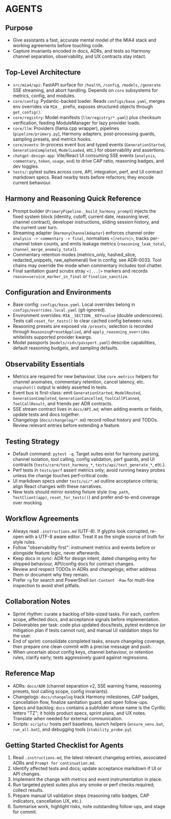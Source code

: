 # AGENTS

## Purpose
- Give assistants a fast, accurate mental model of the MIA4 stack and working agreements before touching code.
- Capture invariants encoded in docs, ADRs, and tests so Harmony channel separation, observability, and UX contracts stay intact.

## Top-Level Architecture
- `src/mia4/api`: FastAPI surface for `/health`, `/config`, `/models`, `/generate` SSE streaming, and abort handling. Depends on `core` subsystems for metrics, config, and modules.
- `core/config`: Pydantic-backed loader. Reads `configs/base.yaml`, merges env overrides via `MIA__` prefix, exposes structured objects through `get_config()`.
- `core/registry`: Model manifests (`llm/registry/*.yaml`) plus checksum verification, feeding ModuleManager for lazy provider loads.
- `core/llm`: Providers (llama.cpp wrapper), pipelines (`pipeline/primary.py`), Harmony adapters, post-processing guards, sampling presets, and metrics hooks.
- `core/events`: In-process event bus and typed events (`GenerationStarted`, `GenerationCompleted`, `ModelLoaded`, etc.) for observability and assertions.
- `chatgpt-design-app`: Vite/React UI consuming SSE events (`analysis`, `commentary`, `token`, `usage`, `end`) to drive CAP ratio, reasoning badges, and dev toggles.
- `tests/`: pytest suites across core, API, integration, perf, and UI contract markdown specs. Read nearby tests before refactors; they encode current behaviour.

## Harmony and Reasoning Quick Reference
- Prompt builder (`PrimaryPipeline._build_harmony_prompt`) injects the fixed system block (identity, cutoff, current date, reasoning level, channel contract), developer instructions, sliding session history, and the current user turn.
- Streaming adapter (`HarmonyChannelAdapter`) enforces channel order `analysis -> commentary -> final`, normalises `<|return|>`, tracks per-channel token counts, and emits leakage metrics (`reasoning_leak_total`, `channel_merge_anomaly_total`).
- Commentary retention modes (metrics_only, hashed_slice, redacted_snippets, raw_ephemeral) live in config; see ADR-0033. Tool chains may override the mode when commentary includes tool chatter.
- Final sanitation guard scrubs stray `<|...|>` markers and records `reason=service_marker_in_final` or `finalize_sanitize`.

## Configuration and Environments
- Base config: `configs/base.yaml`. Local overrides belong in `configs/overrides.local.yaml` (git-ignored).
- Environment overrides: `MIA__SECTION__KEY=value` (double underscores). Tests call `reset_for_tests()` to clear cached config between runs.
- Reasoning presets are exposed via `/presets`; selection is recorded through `ReasoningPresetApplied`, and `apply_reasoning_overrides` whitelists supported provider kwargs.
- Model passports (`models/<id>/passport.yaml`) describe capabilities, default reasoning budgets, and sampling defaults.

## Observability Essentials
- Metrics are required for new behaviour. Use `core.metrics` helpers for channel anomalies, commentary retention, cancel latency, etc. `snapshot()` output is widely asserted in tests.
- Event bus is first-class: emit `GenerationStarted`, `ModelRouted`, `GenerationCompleted`, `GenerationCancelled`, `ToolCallPlanned`, `ToolCallResult`, and friends per ADR contracts.
- SSE stream contract lives in `docs/API.md`; when adding events or fields, update tests and docs together.
- Changelogs (`docs/changelog/*.md`) record rollout history and TODOs. Review relevant entries before extending a feature.

## Testing Strategy
- Default command: `pytest -q`. Target suites exist for harmony parsing, channel isolation, tool calling, config validation, perf guards, and UI contracts (`tests/core/test_harmony_*`, `tests/api/test_generate_*`, etc.).
- Perf tests in `tests/perf` assert metrics only; avoid running heavy probes unless the change touches perf-critical code.
- UI markdown specs under `tests/ui/*.md` outline acceptance criteria; align React changes with these narratives.
- New tests should mirror existing fixture style (`tmp_path`, `TestClient(app)`, `reset_for_tests()`) and prefer end-to-end coverage over mocking.

## Workflow Agreements
- Always read `.instructions.md` (UTF-8). If glyphs look corrupted, re-open with a UTF-8 aware editor. Treat it as the single source of truth for style rules.
- Follow "observability first": instrument metrics and events before or alongside feature logic, never afterwards.
- Keep docs in sync: ADR for design intent, dated changelog entry for shipped behaviour, API/config docs for contract changes.
- Review and respect TODOs in ADRs and changelogs; either address them or document why they remain.
- Prefer `rg` for search and PowerShell `Get-Content -Raw` for multi-line inspection to avoid shell pitfalls.

## Collaboration Notes
- Sprint rhythm: curate a backlog of bite-sized tasks. For each, confirm scope, affected docs, and acceptance signals before implementation.
- Deliverables per task: code plus updated docs/tests, pytest evidence (or mitigation plan if tests cannot run), and manual UI validation steps for the user.
- End of sprint: consolidate completed tasks, ensure changelog coverage, then prepare one clean commit with a precise message and push.
- When uncertain about config keys, channel behaviour, or retention rules, clarify early; tests aggressively guard against regressions.

## Reference Map
- ADRs: `docs/ADR` (channel separation v2, SSE warning frame, reasoning presets, tool calling scope, config invariants).
- Changelogs: `docs/changelog` track Harmony milestones, CAP badges, cancellation flow, finalize sanitation guard, and open follow-ups.
- Specs and backlog: `docs` contains a subfolder whose name is the Cyrillic letters "TZ"; it holds product specs, sprint plans, and UX notes. Translate when needed for external communication.
- Scripts: `scripts/` hosts perf baselines, launch helpers (`ensure_venv.bat`, `run_all.bat`), and debugging tools (`stability_probe.py`).

## Getting Started Checklist for Agents
1. Read `.instructions.md`, the latest relevant changelog entries, associated ADRs and `Prompt for continuation.md`.
2. Identify affected tests and docs; update acceptance markdown if UI or API changes.
3. Implement the change with metrics and event instrumentation in place.
4. Run targeted pytest suites plus any smoke or perf checks required; collect results.
5. Prepare manual UI validation steps (reasoning ratio badges, CAP indicators, cancellation UX, etc.).
6. Summarise work, highlight risks, note outstanding follow-ups, and stage for commit.


